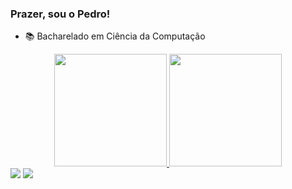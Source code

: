 ### Prazer, sou o Pedro!

- 📚 Bacharelado em Ciência da Computação
<div align="center">
  <a href="https://github.com/KyKirma">
  <img height="180em" src="https://github-readme-stats.vercel.app/api?username=KyKirma&show_icons=true&theme=dark&include_all_commits=true&count_private=true"/>
  <img height="180em" src="https://github-readme-stats.vercel.app/api/top-langs/?username=KyKirma&layout=compact&langs_count=7&theme=dark"/>
</div>

<div>  
  <a href = "mailto:pedrohenriquekourly@hotmail.com"><img src="https://img.shields.io/badge/-Gmail-%23333?style=for-the-badge&logo=gmail&logoColor=white" target="_blank"></a>
  <a href="https://www.linkedin.com/in/pedrokourly" target="_blank"><img src="https://img.shields.io/badge/-LinkedIn-%230077B5?style=for-the-badge&logo=linkedin&logoColor=white" target="_blank"></a> 
</div>
